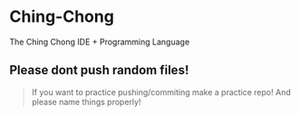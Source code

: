 Ching-Chong
=
The Ching Chong IDE + Programming Language


Please dont push random files!
-
>If you want to practice pushing/commiting make a practice repo!
>And please name things properly!